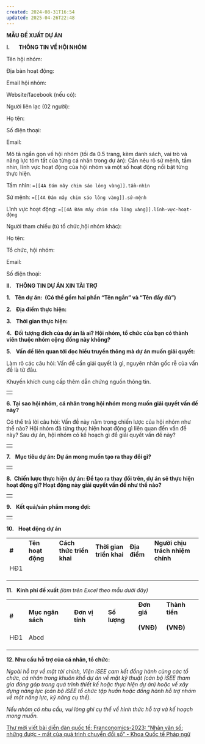 ```yaml
---
created: 2024-08-31T16:54
updated: 2025-04-26T22:48
---
```

**MẪU ĐỀ XUẤT DỰ ÁN**

**I.**      **THÔNG TIN VỀ HỘI NHÓM**

Tên hội nhóm:

Địa bàn hoạt động:

Email hội nhóm:

Website/facebook (nếu có):

Người liên lạc (02 người):

Họ tên:

Số điện thoại:

Email:

Mô tả ngắn gọn về hội nhóm (tối đa 0.5 trang, kèm danh sách, vai trò và năng lực tóm tắt của từng cá nhân trong dự án): Cần nêu rõ sứ mệnh, tầm nhìn, lĩnh vực hoạt động của hội nhóm và một số hoạt động nổi bật từng thực hiện.

Tầm nhìn: `=[[4A Đám mây chim sáo lông vàng]].tầm-nhìn`

Sứ mệnh: `=[[4A Đám mây chim sáo lông vàng]].sứ-mệnh`

Lĩnh vực hoạt động: `=[[4A Đám mây chim sáo lông vàng]].lĩnh-vực-hoạt-động`

Người tham chiếu (từ tổ chức,hội nhóm khác):

Họ tên:

Tổ chức, hội nhóm:

Email:

Số điện thoại:

**II.**   **THÔNG TIN DỰ ÁN XIN TÀI TRỢ**

**1.**   **Tên dự án:  (Có thể gồm hai phần “Tên ngắn” và “Tên đầy đủ”)**

**2.**   **Địa điểm thực hiện:**

**3.**   **Thời gian thực hiện:**

**4.**  **Đối tượng đích của dự án là ai? Hội nhóm, tổ chức của bạn có thành viên thuộc nhóm cộng đồng này không?**

**5.**   **Vấn đề liên quan tới đọc hiểu truyền thông mà dự án muốn giải quyết:**

Làm rõ các câu hỏi: Vấn đề cần giải quyết là gì, nguyên nhân gốc rễ của vấn đề là từ đâu.

Khuyến khích cung cấp thêm dẫn chứng nguồn thông tin.

|   |
|---|
||

**6. Tại sao hội nhóm, cá nhân trong hội nhóm mong muốn giải quyết vấn đề này?**

Có thể trả lời câu hỏi: Vấn đề này nằm trong chiến lược của hội nhóm như thế nào? Hội nhóm đã từng thực hiện hoạt động gì liên quan đến vấn đề này? Sau dự án, hội nhóm có kế hoạch gì để giải quyết vấn đề này?

|   |
|---|
||

**7.**   **Mục tiêu dự án: Dự án mong muốn tạo ra thay đổi gì?**

|   |
|---|
||

**8.  Chiến lược thực hiện dự án: Để tạo ra thay đổi trên, dự án sẽ thực hiện hoạt động gì? Hoạt động này giải quyết vấn đề như thế nào?**

|   |
|---|
||

**9.**   **Kết quả/sản phẩm mong đợi:**

|   |
|---|
||

**10.**   **Hoạt động dự án**

|   |   |   |   |   |   |
|---|---|---|---|---|---|
|**#**|**Tên hoạt động**|**Cách thức triển khai**|**Thời gian triển khai**|**Địa điểm**|**Người chịu trách nhiệm chính**|
|HĐ1||||||
|||||||
|||||||
|||||||

**11.   Kinh phí đề xuất** _(làm trên Excel theo mẫu dưới đây)_

|   |   |   |   |   |   |
|---|---|---|---|---|---|
|**#**|**Mục ngân sách**|**Đơn vị tính**|**Số lượng**|**Đơn giá**<br><br>**(VNĐ)**|**Thành tiền**<br><br>**(VNĐ)**|
|HĐ1|Abcd|||||
|||||||
|||||||
|||||||

**12. Nhu cầu hỗ trợ của cá nhân, tổ chức:**

_Ngoài hỗ trợ về mặt tài chính, Viện iSEE cam kết đồng hành cùng các tổ chức, cá nhân trong khuôn khổ dự án về mặt kỹ thuật (cán bộ iSEE tham gia đóng góp trong quá trình thiết kế hoặc thực hiện dự án) hoặc về xây dựng năng lực (cán bộ iSEE tổ chức tập huấn hoặc đồng hành hỗ trợ nhóm về một năng lực, kỹ năng cụ thể)._

_Nếu nhóm có nhu cầu, vui lòng ghi cụ thể về hình thức hỗ trợ và kế hoạch mong muốn._

[Thư mời viết bài diễn đàn quốc tế: Franconomics-2023: “Nhân văn số: những được - mất của quá trình chuyển đổi số” - Khoa Quốc tế Pháp ngữ](https://ifi.vnu.edu.vn/vi/news/Nghien-cuu/Thu-moi-viet-bai-dien-dan-quoc-te-Franconomics-2023-Nhan-van-so-nhung-duoc-mat-cua-qua-trinh-chuyen-doi-so-1467.html)
